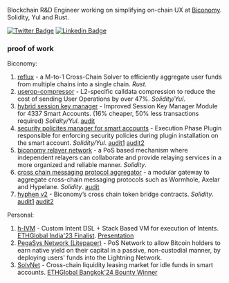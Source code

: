 <!-- Currently working at [Biconomy](https://biconomy.io/) as a Blockchain Engineer, in the Solver Network team. -->
Blockchain R&D Engineer working on simplifying on-chain UX at [Biconomy](https://biconomy.io/). Solidity, Yul and Rust.

 [![Twitter Badge](https://img.shields.io/badge/-@ankurdubey521-1ca0f1?style=flat-square&labelColor=1ca0f1&logo=twitter&logoColor=white&link=https://twitter.com/ankurdubey521)](https://twitter.com/ankurdubey521) [![Linkedin Badge](https://img.shields.io/badge/-ankurdubey521-blue?style=flat-square&logo=Linkedin&logoColor=white&link=https://www.linkedin.com/in/ankurdubey521/)](https://www.linkedin.com/in/ankurdubey521/)

### proof of work

Biconomy:
1. [reflux](https://github.com/bcnmy/reflux) -  a M-to-1 Cross-Chain Solver to efficiently
aggregate user funds from multiple chains into a single chain. *Rust*.
2. [userop-compressor](https://github.com/bcnmy/userop-compression-l2/blob/main/src/EP6Decompressor.sol) - L2-specific calldata compression
to reduce the cost of sending User Operations by over 47%. *Solidity/Yul*.
3. [hybrid session key manager](https://github.com/bcnmy/scw-contracts/blob/develop/contracts/smart-account/modules/SessionKeyManagers/SessionKeyManagerHybrid.sol) - Improved Session Key Manager Module for 4337 Smart Accounts. (16% cheaper, 50% less transactions required) *Solidity/Yul*. [audit](https://github.com/bcnmy/scw-contracts/blob/develop/audits/Biconomy%20Session%20Key%20Manager%20V2%20Kawach.pdf)
4. [security policites manager for smart accounts](https://github.com/bcnmy/scw-contracts/blob/develop/contracts/smart-account/modules/SecurityPolicyManagerPlugin.sol) - Execution Phase Plugin responsible for enforcing security policies during plugin installation on the smart account. *Solidity/Yul*. [audit1](https://github.com/bcnmy/scw-contracts/blob/develop/audits/Biconomy%20Security%20Policy%20Plugin%20-%20Kawach%20Security%20Assessment%20Report.pdf) [audit2](https://github.com/bcnmy/scw-contracts/blob/develop/audits/Biconomy%20Security%20Policy%20Plugin%20-%20Zellic%20Audit%20Report.pdf)
5. [biconomy relayer network](https://github.com/bcnmy/brn-contracts) - a PoS based mechanism where independent relayers can collaborate and provide relaying services in a more organized and reliable manner. *Solidity*.
6. [cross chain messaging protocol aggregator](https://github.com/bcnmy/ccmp-contracts) - a modular gateway to aggregate cross-chain messaging protocols such as Wormhole, Axelar and Hypelane. *Solidity*. [audit](https://www.halborn.com/audits/biconomy/cross-chain-messaging-protocol-smart-contract-security-assessment-1)
7. [hyphen v2](https://github.com/bcnmy/hyphen-contract) - Biconomy’s cross chain token bridge contracts. *Solidity*. [audit1](https://www.halborn.com/audits/biconomy/hyphen-v2-smart-contract-security-assessment) [audit2](https://code4rena.com/reports/2022-03-biconomy)

Personal:
1.  [h-IVM](https://github.com/aa-labs/hIVM) - Custom Intent DSL + Stack Based VM for execution of Intents. [ETHGlobal India'23 Finalist](https://ethglobal.com/showcase/hivm-hybrid-intent-virtual-machine-wfi5i). [Presentation](https://www.canva.com/design/DAF2inb12Cs/ubFQbrpCKiCFI3N5Dyl7qA/edit)
2. [PegaSys Network (Litepaper)](https://pegasys.network/litepaper.pdf) - PoS Network to allow Bitcoin holders to earn native yield on their capital in a passive, non-custodial manner, by deploying users' funds into the Lightning Network.
3. [SolvNet](https://github.com/aa-labs/solvnet) - Cross-chain liquidity leasing market for idle funds in smart accounts. [ETHGlobal Bangkok'24 Bounty Winner](https://ethglobal.com/showcase/solvnet-rr87n)